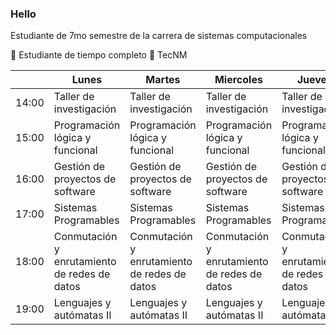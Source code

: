 ### Hello

Estudiante de 7mo semestre de la carrera de sistemas computacionales

:eyes: Estudiante de tiempo completo
:eyes: TecNM

|       | Lunes                                        | Martes                                       | Miercoles                                    | Jueves                                       | Viernes                                      |
|-------|----------------------------------------------|----------------------------------------------|----------------------------------------------|----------------------------------------------|----------------------------------------------|
| 14:00 | Taller de investigación                      | Taller de investigación                      | Taller de investigación                      | Taller de investigación                      |                                              |
| 15:00 | Programación lógica y funcional              | Programación lógica y funcional              | Programación lógica y funcional              | Programación lógica y funcional              |                                              |
| 16:00 | Gestión de proyectos de software             | Gestión de proyectos de software             | Gestión de proyectos de software             | Gestión de proyectos de software             | Gestión de proyectos de software             |
| 17:00 | Sistemas Programables                        | Sistemas Programables                        | Sistemas Programables                        | Sistemas Programables                        |                                              |
| 18:00 | Conmutación y enrutamiento de redes de datos | Conmutación y enrutamiento de redes de datos | Conmutación y enrutamiento de redes de datos | Conmutación y enrutamiento de redes de datos | Conmutación y enrutamiento de redes de datos |
| 19:00 | Lenguajes y autómatas II                     | Lenguajes y autómatas II                     | Lenguajes y autómatas II                     | Lenguajes y autómatas II                     | Lenguajes y autómatas II                     |
